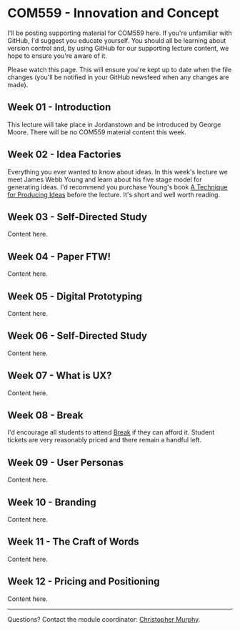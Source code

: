 COM559 - Innovation and Concept
===============================

I'll be posting supporting material for COM559 here. If you're unfamiliar with GitHub, I'd suggest you educate yourself. You should all be learning about version control and, by using GitHub for our supporting lecture content, we hope to ensure you're aware of it.

Please watch this page. This will ensure you're kept up to date when the file changes (you'll be notified in your GitHub newsfeed when any changes are made).


Week 01 - Introduction
----------------------

This lecture will take place in Jordanstown and be introduced by George Moore. There will be no COM559 material content this week.


Week 02 - Idea Factories
------------------------

Everything you ever wanted to know about ideas. In this week's lecture we meet James Webb Young and learn about his five stage model for generating ideas. I'd recommend you purchase Young's book [A Technique for Producing Ideas](http://j.mp/atechniqueforproducingideas) before the lecture. It's short and well worth reading.


Week 03 - Self-Directed Study
-----------------------------

Content here.


Week 04 - Paper FTW!
--------------------

Content here.


Week 05 - Digital Prototyping
-----------------------------

Content here.


Week 06 - Self-Directed Study
-----------------------------

Content here.


Week 07 - What is UX?
---------------------

Content here.


Week 08 - Break
---------------

I'd encourage all students to attend [Break](http://breakconf.org) if they can afford it. Student tickets are very reasonably priced and there remain a handful left.


Week 09 - User Personas
-----------------------

Content here.


Week 10 - Branding
------------------

Content here.


Week 11 - The Craft of Words
----------------------------

Content here.


Week 12 - Pricing and Positioning
---------------------------------

Content here.


----

Questions? Contact the module coordinator: [Christopher Murphy](mailto:chris.murphy@ulster.ac.uk?Subject=COM559).

